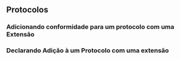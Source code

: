 ## Protocolos

### <a name="ProtocolConformanceWithExtension">Adicionando conformidade para um protocolo com uma Extensão

### <a name="DeclaringProtocolAdoptionWithExtension">Declarando Adição à um Protocolo com uma extensão